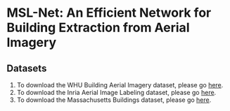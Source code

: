 # MSL-Net: An Efficient Network for Building Extraction from Aerial Imagery

## Datasets

1. To download the WHU Building Aerial Imagery dataset, please go [here](https://study.rsgis.whu.edu.cn/pages/download/building_dataset.html). 
2. To download the Inria Aerial Image Labeling dataset, please go [here](https://project.inria.fr/aerialimagelabeling/). 
3. To download the Massachusetts Buildings dataset, please go [here](https://www.cs.toronto.edu/~vmnih/data/). 

